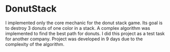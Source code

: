 # DonutStack
I implemented only the core mechanic for the donut stack game. 
Its goal is to destroy 3 donuts of one color in a stack. 
A complex algorithm was implemented to find the best path for donuts. 
I did this project as a test task for another company.
Project was developed in 9 days due to the complexity of the algorithm.
